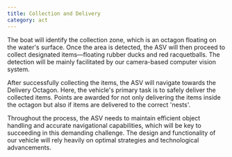 ```yaml
---
title: Collection and Delivery
category: act
---
```

The boat will identify the collection zone, which is an octagon floating on the water's surface. Once the area is detected, the ASV will then proceed to collect designated items—floating rubber ducks and red racquetballs. The detection will be mainly facilitated by our camera-based computer vision system.

After successfully collecting the items, the ASV will navigate towards the Delivery Octagon. Here, the vehicle's primary task is to safely deliver the collected items. Points are awarded for not only delivering the items inside the octagon but also if items are delivered to the correct 'nests'. 

Throughout the process, the ASV needs to maintain efficient object handling and accurate navigational capabilities, which will be key to succeeding in this demanding challenge. The design and functionality of our vehicle will rely heavily on optimal strategies and technological advancements.
